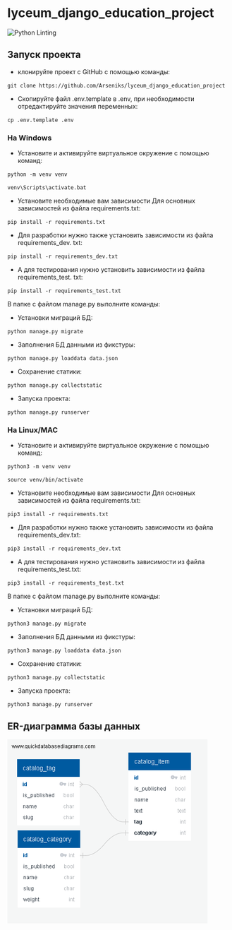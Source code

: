 # lyceum_django_education_project

![Python Linting](https://github.com/Arseniks/lyceum_django_education_project/actions/workflows/python-package.yml/badge.svg)

## Запуск проекта
- клонируйте проект с GitHub с помощью команды:
```
git clone https://github.com/Arseniks/lyceum_django_education_project
``` 
- Скопируйте файл .env.template в .env, при необходимости отредактируйте 
  значения переменных:
```
cp .env.template .env
``` 
### На Windows
- Установите и активируйте виртуальное окружение с помощью команд:
```
python -m venv venv
``` 
```
venv\Scripts\activate.bat
``` 
- Установите необходимые вам зависимости
Для основных зависимостей из файла requirements.txt:
```
pip install -r requirements.txt
``` 
- Для разработки нужно также установить зависимости из файла requirements_dev.
txt:
```
pip install -r requirements_dev.txt
``` 
- А для тестирования нужно установить зависимости из файла requirements_test.
  txt:
```
pip install -r requirements_test.txt
```
В папке с файлом manage.py выполните команды:
- Установки миграций БД:
```
python manage.py migrate
```
- Заполнения БД данными из фикстуры:
```
python manage.py loaddata data.json
```
- Сохранение статики:
```
python manage.py collectstatic
```
- Запуска проекта:
```
python manage.py runserver
```
### На Linux/MAC
- Установите и активируйте виртуальное окружение с помощью команд:
```
python3 -m venv venv
``` 
```
source venv/bin/activate
``` 
- Установите необходимые вам зависимости
Для основных зависимостей из файла requirements.txt:
```
pip3 install -r requirements.txt
``` 
- Для разработки нужно также установить зависимости из файла requirements_dev.txt:
```
pip3 install -r requirements_dev.txt
``` 
- А для тестирования нужно установить зависимости из файла requirements_test.txt:
```
pip3 install -r requirements_test.txt
```
В папке с файлом manage.py выполните команды:
- Установки миграций БД:
```
python3 manage.py migrate
```
- Заполнения БД данными из фикстуры:
```
python3 manage.py loaddata data.json
```
- Сохранение статики:
```
python3 manage.py collectstatic
```
- Запуска проекта:
```
python3 manage.py runserver
```


## ER-диаграмма базы данных
![QuickDBD-Free Diagram.png](ER_diagram.png)
